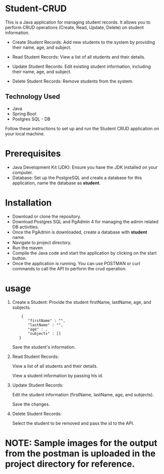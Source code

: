 # Student-CRUD

This is a Java application for managing student records. It allows you to perform CRUD operations (Create, Read, Update, Delete) on student information.

* Create Student Records: Add new students to the system by providing their name, age, and subject.

* Read Student Records: View a list of all students and their details.

* Update Student Records: Edit existing student information, including their name, age, and subject.

* Delete Student Records: Remove students from the system.

## Technology Used ##

* Java
* Spring Boot
* Postgres SQL - DB

Follow these instructions to set up and run the Student CRUD application on your local machine.

# Prerequisites

* Java Development Kit (JDK): Ensure you have the JDK installed on your computer.
* Database: Set up the PostgreSQL and create a database for this application, name the database as **student**.

# Installation

* Download or clone the repository.
* Download Postgres SQL and PgAdmin 4 for managing the admin related DB activities.
* Once the PgAdmin is downloaded, create a database with **student** name.
* Navigate to project directory.
* Run the maven
* Compile the Java code and start the application by clicking on the start button.
* Once the application is running. You can use POSTMAN or curl commands to call the API to perform the crud operation.

# usage

1. Create a Student:
    Provide the student firstName, lastName, age, and subjects.
     ```
         {
            "firstName" : "",
            "lastName" : "",
            "age" : ,
            "subjects" : []
        }
     ```
    Save the student's information.
   
3. Read Student Records:

   View a list of all students and their details.
   
   View a student information by passing his id. 
   
5. Update Student Records:
   
    Edit the student information (firstName, lastName, age, and subjects).
   
    Save the changes.

7. Delete Student Records:
   
    Select the student to be removed and pass the id to the API.

# NOTE: Sample images for the output from the postman is uploaded in the project directory for reference. 


  
